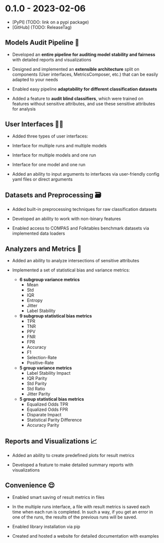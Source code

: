 # 0.1.0 - 2023-02-06

- [PyPI] (TODO: link on a pypi package)
- [GitHub] (TODO: ReleaseTag)


## Models Audit Pipeline 🚀

* Developed an **entire pipeline for auditing model stability and fairness** with detailed reports and visualizations

* Designed and implemented an **extensible architecture** split on components (User interfaces, MetricsComposer, etc.) that can be easily adapted to your needs

* Enabled easy pipeline **adaptability for different classification datasets**

* Added a feature to **audit blind classifiers**, which were trained on features without sensitive attributes, and use these sensitive attributes for analysis


## User Interfaces 👩‍💻

* Added three types of user interfaces:

* Interface for multiple runs and multiple models

* Interface for multiple models and one run

* Interface for one model and one run

* Added an ability to input arguments to interfaces via user-friendly config yaml files or direct arguments


## Datasets and Preprocessing 🗃

* Added built-in preprocessing techniques for raw classification datasets

* Developed an ability to work with non-binary features

* Enabled access to COMPAS and Folktables benchmark datasets via implemented data loaders


## Analyzers and Metrics 💠

* Added an ability to analyze intersections of sensitive attributes

* Implemented a set of statistical bias and variance metrics:

  * **6 subgroup variance metrics**
    * Mean
    * Std
    * IQR
    * Entropy
    * Jitter
    * Label Stability
  * **9 subgroup statistical bias metrics**
    * TPR
    * TNR
    * PPV
    * FNR
    * FPR
    * Accuracy
    * F1
    * Selection-Rate
    * Positive-Rate
  * **5 group variance metrics**
    * Label Stability Impact
    * IQR Parity
    * Std Parity
    * Std Ratio
    * Jitter Parity
  * **5 group statistical bias metrics**
    * Equalized Odds TPR
    * Equalized Odds FPR
    * Disparate Impact
    * Statistical Parity Difference
    * Accuracy Parity


## Reports and Visualizations 📈

* Added an ability to create predefined plots for result metrics

* Developed a feature to make detailed summary reports with visualizations


## Convenience 😌

* Enabled smart saving of result metrics in files

* In the multiple runs interface, a file with result metrics is saved each time when each run is completed. In such a way, if you get an error in one of the runs, the results of the previous runs will be saved.

* Enabled library installation via pip

* Created and hosted a website for detailed documentation with examples
